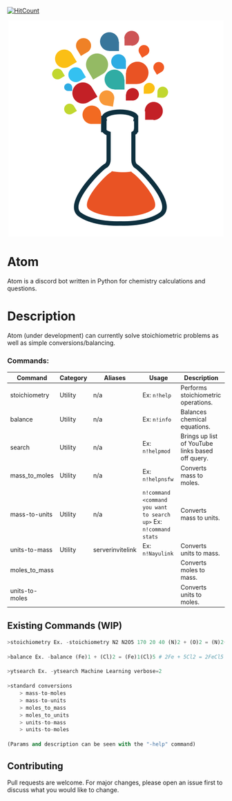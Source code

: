 [![HitCount](http://hits.dwyl.com/{sam-shridhar1950f}/{atom-py}.svg)](http://hits.dwyl.com/{sam-shridhar1950f}/{atom-py})
<p align="center">
  <img src="logo.png"/>
</p>

# Atom

Atom is a discord bot written in Python for chemistry calculations and questions.


# Description
Atom (under development) can currently solve stoichiometric problems as well as simple conversions/balancing.



### Commands: 
| Command  | Category | Aliases          | Usage                                                         | Description                                        |
|----------|----------|------------------|---------------------------------------------------------------|----------------------------------------------------|
  stoichiometry   | Utility  | n/a              | Ex: `n!help`                                                    | Performs stoichiometric operations.  |
| balance     | Utility  | n/a              | Ex: `n!info`                                                    | Balances chemical equations.                           |
| search  | Utility  | n/a              | Ex: `n!helpmod`                                                 | Brings up list of YouTube links based off query. |
| mass_to_moles | Utility  | n/a              | Ex: `n!helpnsfw`                                                | Converts mass to moles.      |
| mass-to-units  | Utility  | n/a              | `n!command <command you want to search up>` Ex: `n!command stats` | Converts mass to units.   |
| units-to-mass | Utility  | serverinvitelink | Ex: `n!Nayulink`                                                | Converts units to mass.                 |
| moles_to_mass     |          |                  |                                                               |            Converts moles to mass.                                        |
| units-to-moles      |          |                  |                                                               |   Converts units to moles.



## Existing Commands (WIP)

```python
>stoichiometry Ex. -stoichiometry N2 N2O5 170 20 40 (N)2 + (O)2 = (N)2(O)5 # 340.0 grams of N2O5

>balance Ex. -balance (Fe)1 + (Cl)2 = (Fe)1(Cl)5 # 2Fe + 5Cl2 = 2FeCl5

>ytsearch Ex. -ytsearch Machine Learning verbose=2

>standard conversions 
    > mass-to-moles
    > mass-to-units
    > moles_to_mass
    > moles_to_units
    > units-to-mass
    > units-to-moles

(Params and description can be seen with the "-help" command)
```

## Contributing
Pull requests are welcome. For major changes, please open an issue first to discuss what you would like to change.
